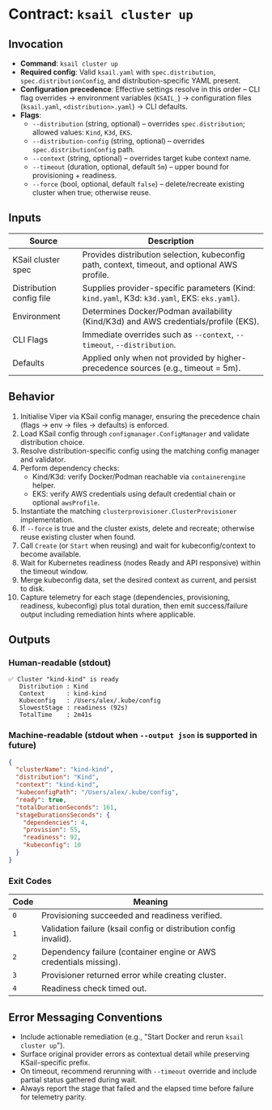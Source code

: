 # Contract: `ksail cluster up`

## Invocation

- **Command**: `ksail cluster up`
- **Required config**: Valid `ksail.yaml` with `spec.distribution`, `spec.distributionConfig`, and distribution-specific YAML present.
- **Configuration precedence**: Effective settings resolve in this order – CLI flag overrides → environment variables (`KSAIL_`) → configuration files (`ksail.yaml`, `<distribution>.yaml`) → CLI defaults.
- **Flags**:
  - `--distribution` (string, optional) – overrides `spec.distribution`; allowed values: `Kind`, `K3d`, `EKS`.
  - `--distribution-config` (string, optional) – overrides `spec.distributionConfig` path.
  - `--context` (string, optional) – overrides target kube context name.
  - `--timeout` (duration, optional, default `5m`) – upper bound for provisioning + readiness.
  - `--force` (bool, optional, default `false`) – delete/recreate existing cluster when true; otherwise reuse.

## Inputs

| Source | Description |
|--------|-------------|
| KSail cluster spec | Provides distribution selection, kubeconfig path, context, timeout, and optional AWS profile. |
| Distribution config file | Supplies provider-specific parameters (Kind: `kind.yaml`, K3d: `k3d.yaml`, EKS: `eks.yaml`). |
| Environment | Determines Docker/Podman availability (Kind/K3d) and AWS credentials/profile (EKS). |
| CLI Flags | Immediate overrides such as `--context`, `--timeout`, `--distribution`. |
| Defaults | Applied only when not provided by higher-precedence sources (e.g., timeout = 5m). |

## Behavior

1. Initialise Viper via KSail config manager, ensuring the precedence chain (flags → env → files → defaults) is enforced.
2. Load KSail config through `configmanager.ConfigManager` and validate distribution choice.
3. Resolve distribution-specific config using the matching config manager and validator.
4. Perform dependency checks:
   - Kind/K3d: verify Docker/Podman reachable via `containerengine` helper.
   - EKS: verify AWS credentials using default credential chain or optional `awsProfile`.
5. Instantiate the matching `clusterprovisioner.ClusterProvisioner` implementation.
6. If `--force` is true and the cluster exists, delete and recreate; otherwise reuse existing cluster when found.
7. Call `Create` (or `Start` when reusing) and wait for kubeconfig/context to become available.
8. Wait for Kubernetes readiness (nodes Ready and API responsive) within the timeout window.
9. Merge kubeconfig data, set the desired context as current, and persist to disk.
10. Capture telemetry for each stage (dependencies, provisioning, readiness, kubeconfig) plus total duration, then emit success/failure output including remediation hints where applicable.

## Outputs

### Human-readable (stdout)

```text
✅ Cluster "kind-kind" is ready
   Distribution : Kind
   Context      : kind-kind
   Kubeconfig   : /Users/alex/.kube/config
   SlowestStage : readiness (92s)
   TotalTime    : 2m41s
```

### Machine-readable (stdout when `--output json` is supported in future)

```json
{
  "clusterName": "kind-kind",
  "distribution": "Kind",
  "context": "kind-kind",
  "kubeconfigPath": "/Users/alex/.kube/config",
  "ready": true,
  "totalDurationSeconds": 161,
  "stageDurationsSeconds": {
    "dependencies": 4,
    "provision": 55,
    "readiness": 92,
    "kubeconfig": 10
  }
}
```

### Exit Codes

| Code | Meaning |
|------|---------|
| `0` | Provisioning succeeded and readiness verified. |
| `1` | Validation failure (ksail config or distribution config invalid). |
| `2` | Dependency failure (container engine or AWS credentials missing). |
| `3` | Provisioner returned error while creating cluster. |
| `4` | Readiness check timed out. |

## Error Messaging Conventions

- Include actionable remediation (e.g., "Start Docker and rerun `ksail cluster up`").
- Surface original provider errors as contextual detail while preserving KSail-specific prefix.
- On timeout, recommend rerunning with `--timeout` override and include partial status gathered during wait.
- Always report the stage that failed and the elapsed time before failure for telemetry parity.
